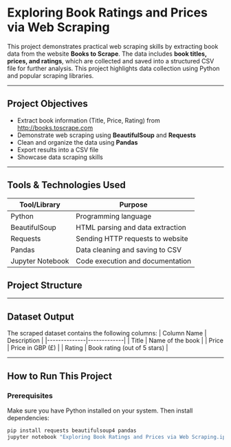 #  Exploring Book Ratings and Prices via Web Scraping

This project demonstrates practical web scraping skills by extracting book data from the website **Books to Scrape**. The data includes **book titles, prices, and ratings**, which are collected and saved into a structured CSV file for further analysis. This project highlights data collection using Python and popular scraping libraries.

---

##  Project Objectives
- Extract book information (Title, Price, Rating) from http://books.toscrape.com  
- Demonstrate web scraping using **BeautifulSoup** and **Requests**  
- Clean and organize the data using **Pandas**  
- Export results into a CSV file  
- Showcase data scraping skills 

---

##  Tools & Technologies Used
| Tool/Library      | Purpose |
|-------------------|---------|
| Python            | Programming language |
| BeautifulSoup     | HTML parsing and data extraction |
| Requests          | Sending HTTP requests to website |
| Pandas            | Data cleaning and saving to CSV |
| Jupyter Notebook  | Code execution and documentation |


##  Project Structure


---

##  Dataset Output
The scraped dataset contains the following columns:
| Column Name | Description |
|--------------|-------------|
| Title        | Name of the book |
| Price        | Price in GBP (£) |
| Rating       | Book rating (out of 5 stars) |

---

##  How to Run This Project

###  Prerequisites
Make sure you have Python installed on your system. Then install dependencies:

```bash
pip install requests beautifulsoup4 pandas
jupyter notebook "Exploring Book Ratings and Prices via Web Scraping.ipynb"

